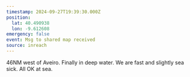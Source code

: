 ```yaml
---
timestamp: 2024-09-27T19:39:30.000Z
position:
  lat: 40.490938
  lon: -9.612608
emergency: false
event: Msg to shared map received
source: inreach
---
```

46NM west of Aveiro. Finally in deep water. We are fast and slightly sea sick. All OK at sea.